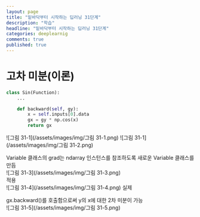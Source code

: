 ```yaml
---
layout: page
title: "밑바닥부터 시작하는 딥러닝 31단계"
description: "학습"
headline: "밑바닥부터 시작하는 딥러닝 31단계"
categories: deeplearnig
comments: true
published: true
---
```

# 고차 미분(이론)   

```python
class Sin(Function):
    ...

    def backward(self, gy):
        x = self.inputs[0].data
        gx = gy * np.cos(x)
        return gx
```

![그림 31-1](/assets/images/img/그림 31-1.png)
![그림 31-1](/assets/images/img/그림 31-2.png)

Variable 클래스의 grad는 ndarray 인스턴스를 참조하도록 새로운 Variable 클래스를 만듬    
![그림 31-3](/assets/images/img/그림 31-3.png)    
적용    
![그림 31-4](/assets/images/img/그림 31-4.png)
실제

gx.backward()를 호출함으로써 y의 x에 대한 2차 미분이 가능   
![그림 31-5](/assets/images/img/그림 31-5.png)


